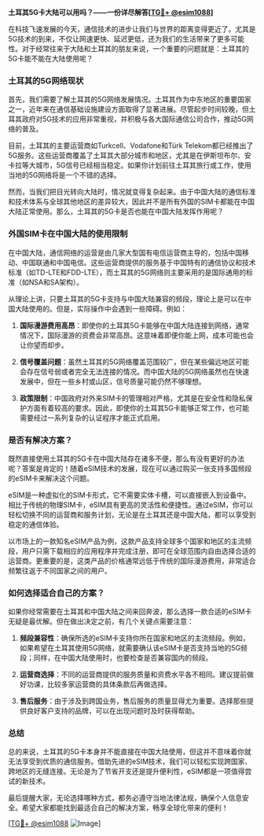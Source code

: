 **土耳其5G卡大陆可以用吗？——一份详尽解答[[TG💪+ @esim1088](https://t.me/s/esim1088)]**

在科技飞速发展的今天，通信技术的进步让我们与世界的距离变得更近了。尤其是5G技术的到来，不仅让网速更快、延迟更低，还为我们的生活带来了更多可能性。对于经常往来于大陆和土耳其的朋友来说，一个重要的问题就是：土耳其的5G卡能不能在大陆使用呢？

### 土耳其的5G网络现状

首先，我们需要了解土耳其的5G网络发展情况。土耳其作为中东地区的重要国家之一，近年来在通信基础设施建设方面取得了显著进展。尽管起步时间较晚，但土耳其政府对5G技术的应用非常重视，并积极与各大国际通信公司合作，推动5G网络的普及。

目前，土耳其的主要运营商如Turkcell、Vodafone和Türk Telekom都已经推出了5G服务。这些运营商覆盖了土耳其大部分城市和地区，尤其是在伊斯坦布尔、安卡拉等大城市，5G信号已经相当稳定。如果你计划前往土耳其旅行或工作，使用当地的5G网络将是一个不错的选择。

然而，当我们把目光转向大陆时，情况就变得复杂起来。由于中国大陆的通信标准和技术体系与全球其他地区的差异较大，因此并不是所有外国的SIM卡都能在中国大陆正常使用。那么，土耳其的5G卡是否也能在中国大陆发挥作用呢？

### 外国SIM卡在中国大陆的使用限制

在中国大陆，通信网络的运营是由几家大型国有电信运营商主导的，包括中国移动、中国联通和中国电信。这些运营商提供的服务基于中国特有的通信协议和技术标准（如TD-LTE和FDD-LTE），而土耳其的5G网络则主要采用的是国际通用的标准（如NSA和SA架构）。

从理论上讲，只要土耳其的5G卡支持与中国大陆兼容的频段，理论上是可以在中国大陆使用的。但是，实际操作中会遇到一些障碍。例如：

1. **国际漫游费用高昂**：即使你的土耳其5G卡能够在中国大陆连接到网络，通常情况下，国际漫游的资费会非常高昂。这意味着即便你能上网，成本可能也会让你望而却步。
   
2. **信号覆盖问题**：虽然土耳其的5G网络覆盖范围较广，但在某些偏远地区可能会存在信号弱或者完全无法连接的情况。而中国大陆的5G网络虽然也在快速发展中，但在一些乡村或山区，信号质量可能仍然不够理想。

3. **政策限制**：中国政府对外来SIM卡的管理相对严格，尤其是在安全性和隐私保护方面有着较高的要求。因此，即使你的土耳其5G卡能够正常工作，也可能需要经过一系列复杂的认证程序才能正式启用。

### 是否有解决方案？

既然直接使用土耳其的5G卡在中国大陆存在诸多不便，那么有没有更好的办法呢？答案是肯定的！随着eSIM技术的发展，现在可以通过购买一张支持多国频段的eSIM卡来解决这个问题。

eSIM是一种虚拟化的SIM卡形式，它不需要实体卡槽，可以直接嵌入到设备中。相比于传统的物理SIM卡，eSIM具有更高的灵活性和便捷性。通过eSIM，你可以轻松切换不同的运营商和服务计划，无论是在土耳其还是中国大陆，都可以享受到稳定的通信体验。

以市场上的一款知名eSIM产品为例，这款产品支持全球多个国家和地区的主流频段，用户只需下载相应的应用程序并完成注册，即可在全球范围内自由选择合适的运营商。更重要的是，这类产品的价格通常远低于传统的国际漫游费用，非常适合频繁往返于不同国家之间的用户。

### 如何选择适合自己的方案？

如果你经常需要在土耳其和中国大陆之间来回奔波，那么选择一款合适的eSIM卡无疑是最优解。但在做出决定之前，有几个关键点需要注意：

1. **频段兼容性**：确保所选的eSIM卡支持你所在国家和地区的主流频段。例如，如果希望在土耳其使用5G网络，就需要确认该eSIM卡是否支持当地的5G频段；同样，在中国大陆使用时，也要检查是否兼容国内的频段。

2. **运营商选择**：不同的运营商提供的服务质量和资费水平各不相同。建议提前做好功课，比较多家运营商的具体条款后再做选择。

3. **售后服务**：由于涉及到跨国业务，售后服务的质量显得尤为重要。选择那些提供良好客户支持的品牌，可以在出现问题时及时获得帮助。

### 总结

总的来说，土耳其的5G卡本身并不能直接在中国大陆使用，但这并不意味着你就无法享受到优质的通信服务。借助先进的eSIM技术，我们可以轻松实现跨国家、跨地区的无缝连接。无论是为了节省开支还是提升便利性，eSIM都是一项值得尝试的新技术。

最后提醒大家，无论选择哪种方式，都务必遵守当地法律法规，确保个人信息安全。希望大家都能找到最适合自己的解决方案，畅享全球化带来的便利！

[[TG💪+ @esim1088](https://t.me/s/esim1088) ![Image](https://i.postimg.cc/4NQfJmqS/Snipaste-2025-05-13-00-14-12.png)]